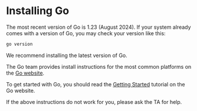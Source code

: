 # Installing Go

The most recent version of Go is 1.23 (August 2024).
If your system already comes with a version of Go, you may check your version like this:

```sh
go version
```

We recommend installing the latest version of Go.

The Go team provides install instructions for the most common platforms on the [Go website](https://go.dev/doc/install).

To get started with Go, you should read the [Getting Started](https://go.dev/doc/tutorial/getting-started) tutorial on the Go website.

If the above instructions do not work for you, please ask the TA for help.
